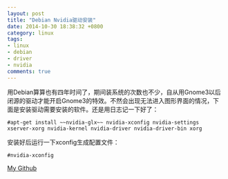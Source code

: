 ```yaml
---
layout: post
title: "Debian Nvidia驱动安装"
date: 2014-10-30 18:38:32 +0800
category: linux
tags: 
- linux
- debian
- driver
- nvidia
comments: true
---
```


  用Debian算算也有四年时间了，期间装系统的次数也不少，自从用Gnome3以后闭源的驱动才能开启Gnome3的特效。不然会出现无法进入图形界面的情况，下面是安装驱动需要安装的软件。还是用日志记一下好了：

```
#apt-get install ~~nvidia-glx~~ nvidia-xconfig nvidia-settings xserver-xorg nvidia-kernel nvidia-driver nvidia-driver-bin xorg 
```

  安装好后运行一下xconfig生成配置文件：

```
#nvidia-xconfig
```

[My Github](http://katsurakkkk.github.io/)